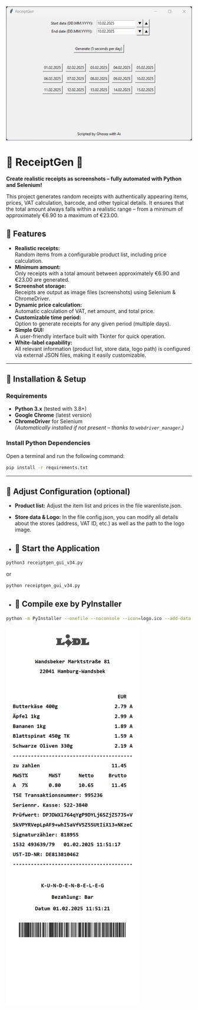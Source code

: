 ![Screenshot](images/ReceiptGen.png)

# 🛒 ReceiptGen 🧾

**Create realistic receipts as screenshots – fully automated with Python and Selenium!**

This project generates random receipts with authentically appearing items, prices, VAT calculation, barcode, and other typical details. It ensures that the total amount always falls within a realistic range – from a minimum of approximately €6.90 to a maximum of €23.00.

## 🚀 Features

- **Realistic receipts:**  
  Random items from a configurable product list, including price calculation.
- **Minimum amount:**  
  Only receipts with a total amount between approximately €6.90 and €23.00 are generated.
- **Screenshot storage:**  
  Receipts are output as image files (screenshots) using Selenium & ChromeDriver.
- **Dynamic price calculation:**  
  Automatic calculation of VAT, net amount, and total price.
- **Customizable time period:**  
  Option to generate receipts for any given period (multiple days).
- **Simple GUI:**  
  A user-friendly interface built with Tkinter for quick operation.
- **White-label capability:**  
  All relevant information (product list, store data, logo path) is configured via external JSON files, making it easily customizable.

---

## 🔧 Installation & Setup

### Requirements
- **Python 3.x** (tested with 3.8+)
- **Google Chrome** (latest version)
- **ChromeDriver** for Selenium  
  *(Automatically installed if not present – thanks to `webdriver_manager`.)*

### Install Python Dependencies

Open a terminal and run the following command:

```bash
pip install -r requirements.txt
``` 

---

## 🔧 Adjust Configuration (optional)

- **Product list:** Adjust the item list and prices in the file warenliste.json.
- **Store data & Logo:** In the file config.json, you can modify all details about the stores (address, VAT ID, etc.) as well as the path to the logo image.

- ## 🔧 Start the Application

```bash
python3 receiptgen_gui_v34.py
``` 
or
```bash
python receiptgen_gui_v34.py
``` 
- ## 🔧 Compile exe by PyInstaller
```bash
python -m PyInstaller --onefile --noconsole --icon=logo.ico --add-data "stores.json;." --add-data "list.json;." --add-data "logo.png;." receiptgen_gui_v34.py
``` 
![Result](images/01.02.2025.png)
